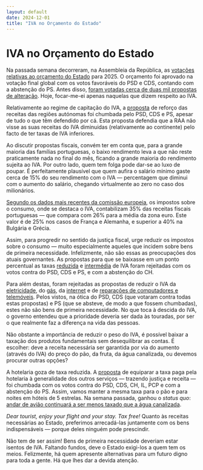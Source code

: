 ```yaml
---
layout: default
date: 2024-12-01
title: "IVA no Orçamento do Estado"
---
```

# IVA no Orçamento do Estado

Na passada semana decorreram, na Assembleia da República, as [votações relativas ao orçamento do Estado](https://www.parlamento.pt/ActividadeParlamentar/Paginas/DetalheIniciativa.aspx?BID=304233) para 2025. O orçamento foi aprovado na votação final global com os votos favoráveis do PSD e CDS, contando com a abstenção do PS. Antes disso, [foram votadas cerca de duas mil propostas de alteração](https://www.parlamento.pt/OrcamentoEstado/Paginas/PesquisaIniciativa26XVI.aspx). Hoje, focar-me-ei apenas naquelas que dizem respeito ao IVA.

Relativamente ao regime de capitação do IVA, a [proposta](https://www.parlamento.pt/OrcamentoEstado/Paginas/DetalhePropostaAlteracao.aspx?BID=21845) de reforço das receitas das regiões autónomas foi chumbada pelo PSD, CDS e PS, apesar de tudo o que têm defendido por cá. Esta proposta defendia que a RAA não visse as suas receitas do IVA diminuidas (relativamente ao continente) pelo facto de ter taxas de IVA inferiores.

Ao discutir propostas fiscais, convém ter em conta que, para a grande maioria das famílias portuguesas, o baixo rendimento leva a que não reste praticamente nada no final do mês, ficando a grande maioria do rendimento sujeita ao IVA. Por outro lado, quem tem folga pode dar-se ao luxo de poupar. É perfeitamente plausível que quem aufira o salário mínimo gaste cerca de 15% do seu rendimento com o IVA — percentagem que diminui com o aumento  do salário, chegando virtualmente ao zero no caso dos milionários.

[Segundo os dados mais recentes da comissão europeia](https://taxation-customs.ec.europa.eu/taxation/economic-analysis/data-taxation-trends_en), os impostos sobre o consumo, onde se destaca o IVA, contabilizam 35% das receitas fiscais portuguesas — que compara com 26% para a média da zona euro. Este valor é de 25% nos casos de França e Alemanha, e superior a 40% na Bulgária e Grécia.

Assim, para progredir no sentido da justiça fiscal, urge reduzir os impostos sobre o consumo — muito especialmente aqueles que incidem sobre bens de primeira necessidade. Infelizmente, não são essas as preocupações dos atuais governantes. As propostas para que se baixasse em um ponto percentual as taxas [reduzida](https://www.parlamento.pt/OrcamentoEstado/Paginas/DetalhePropostaAlteracao.aspx?BID=21997) e [intermédia](https://www.parlamento.pt/OrcamentoEstado/Paginas/DetalhePropostaAlteracao.aspx?BID=21999) de IVA
foram rejeitadas com os votos contra do PSD, CDS e PS, e com a abstenção do CH.

Para além destas, foram rejeitadas as propostas de reduzir o IVA da [eletricidade](https://www.parlamento.pt/OrcamentoEstado/Paginas/DetalhePropostaAlteracao.aspx?BID=22001), do [gás](https://www.parlamento.pt/OrcamentoEstado/Paginas/DetalhePropostaAlteracao.aspx?BID=22003), da [internet](https://www.parlamento.pt/OrcamentoEstado/Paginas/DetalhePropostaAlteracao.aspx?BID=22004) e de [reparações de computadores e telemóveis](https://www.parlamento.pt/OrcamentoEstado/Paginas/DetalhePropostaAlteracao.aspx?BID=21641). Pelos vistos, na ótica do PSD, CDS (que votaram contra todas estas propostas) e PS (que se absteve, de modo a que fossem chumbadas), estes não são bens de primeira necessidade. No que toca à descida do IVA, o governo entendeu que a prioridade deveria ser dada às touradas, por ser o que realmente faz a diferença na vida das pessoas.

Não obstante a importância de reduzir o peso do IVA, é possível baixar a taxação dos produtos fundamentais sem desequilibrar as contas. É escolher: deve a receita necessária ser garantida por via do aumento (através do IVA) do preço do pão, da fruta, da água canalizada, ou devemos procurar outras opções?

A hotelaria goza de taxa reduzida. A [proposta](https://www.parlamento.pt/OrcamentoEstado/Paginas/DetalhePropostaAlteracao.aspx?BID=22005) de equiparar a taxa paga pela hotelaria à generalidade dos outros serviços — trazendo justiça e receita — foi chumbada com os votos contra do PSD, CDS, CH, IL, PCP e com a abstenção do PS. Assim, vamos manter a mesma taxa para o pão e para noites em hóteis de 5 estrelas.
Na semana passada, ganhou o _status quo_: [andar de avião continuará a ser menos taxado que a água canalizada](https://op.europa.eu/en/publication-detail/-/publication/0b1c6cdd-88d3-11e9-9369-01aa75ed71a1).

_Dear tourist, enjoy your flight and your stay. Tax free!_  Quanto às receitas necessárias ao Estado, preferimos arrecadá-las juntamente com os bens indispensáveis — porque deles ninguém pode prescindir.

Não tem de ser assim! Bens de primeira necessidade deveriam estar isentos de IVA. Faltando fundos, deve o Estado exigi-los a quem tem os meios. Felizmente, há quem apresente alternativas para um futuro digno para toda a gente. Há que lhes dar a devida atenção.